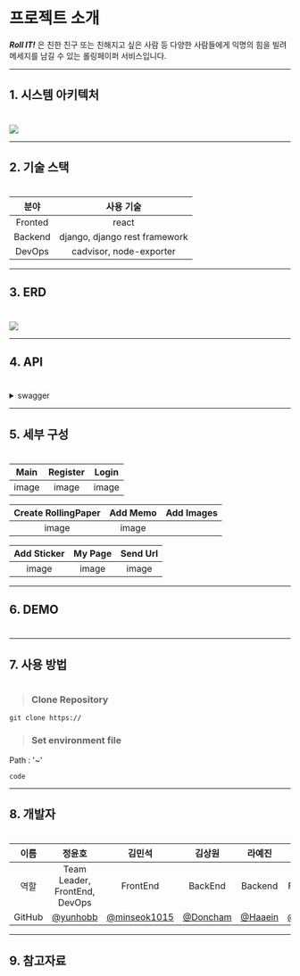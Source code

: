# 프로젝트 소개
***Roll IT!*** 은 친한 친구 또는 친해지고 싶은 사람 등 다양한 사람들에게 익명의 힘을 빌려 메세지를 남길 수  있는 롤링페이퍼 서비스입니다.
***
## 1. 시스템 아키텍처
#
<image src="https://user-images.githubusercontent.com/103196409/214505633-78252cbf-caf1-42dc-ab75-14a9be482b89.png">

***
## 2. 기술 스택
#
<div align =center>

분야| 사용 기술|
:--------:|:------------------------------:|
Fronted | react
Backend | django, django rest framework
DevOps | cadvisor, node-exporter
</div>

***
## 3. ERD
#
<image src="https://user-images.githubusercontent.com/103196409/214505660-fb892945-ffd9-4a9f-8626-0e2f24182674.png">

***
## 4. API
#
<details>
<summary>swagger</summary>
<div markdown="1">

![image](https://user-images.githubusercontent.com/103196409/214562842-b2e9870c-7ecc-46b4-90dc-b2ecbf5b3d18.png)
![image](https://user-images.githubusercontent.com/103196409/214562857-220bd0ef-682c-4d77-a9af-55085cdb19d0.png)
![image](https://user-images.githubusercontent.com/103196409/214562870-32b8d2a0-b128-4706-a2a7-aed2d04ca8cf.png)
</div>
</details>

***
## 5. 세부 구성
#
<div align=center>

**Main** | **Register** | **Login**
:---:|:-------:|:---:|
image | image | image

**Create RollingPaper** | **Add Memo**|**Add Images** 
:---:|:---:|:---:
image | image 

**Add Sticker** | **My Page** | **Send Url**
:---:|:---:|:---:
image | image| image
</div>




***
## 6. DEMO
#

***
## 7. 사용 방법
#
>### Clone Repository
```
git clone https://
```
>### Set environment file
Path : '~'
```
code
```

***
   
## 8. 개발자
#
**이름** | 정윤호 | 김민석 | 김상원 | 라예진 | 이준희
:---:|:---:|:---:|:---:|:---:|:---:
역할 | Team Leader, FrontEnd, DevOps | FrontEnd | BackEnd | Backend | FrontEnd
GitHub | [@yunhobb](https://github.com/yunhobb) | [@minseok1015](https://github.com/minseok1015) | [@Doncham](https://github.com/Doncham) | [@Haaein](https://github.com/Haaein) | [@junvhui](https://github.com/junvhui)

***
## 9. 참고자료


